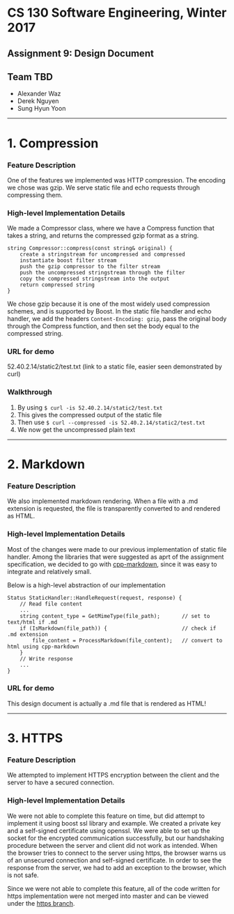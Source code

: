# CS 130 Software Engineering, Winter 2017
## Assignment 9: Design Document
## Team TBD
* Alexander Waz
* Derek Nguyen
* Sung Hyun Yoon

 ----- ----- ----- ----- ----- ----- ----- ----- ----- ----- ----- ----- -----

# 1. Compression
### Feature Description
One of the features we implemented was HTTP compression. The encoding we chose was gzip. We serve static file and echo requests through compressing them.

### High-level Implementation Details
We made a Compressor class, where we have a Compress function that takes a string, and returns the compressed gzip format as a string.

    string Compressor::compress(const string& original) {
        create a stringstream for uncompressed and compressed
        instantiate boost filter stream
        push the gzip compressor to the filter stream
        push the uncompressed stringstream through the filter
        copy the compressed stringstream into the output
        return compressed string
    }

We chose gzip because it is one of the most widely used compression schemes, and is supported by Boost. In the static file handler and echo handler, we add the headers `Content-Encoding: gzip`, pass the original body through the Compress function, and then set the body equal to the compressed string.

### URL for demo
52.40.2.14/static2/test.txt (link to a static file, easier seen demonstrated by curl)

### Walkthrough
1. By using `$ curl -is 52.40.2.14/static2/test.txt`
2. This gives the compressed output of the static file
3. Then use `$ curl --compressed -is 52.40.2.14/static2/test.txt`
4. We now get the uncompressed plain text

 ----- ----- ----- ----- ----- ----- ----- ----- ----- ----- ----- ----- -----

# 2. Markdown
### Feature Description
We also implemented markdown rendering. When a file with a .md extension is requested, the file is transparently converted to and rendered as HTML.

### High-level Implementation Details
Most of the changes were made to our previous implementation of static file handler. Among the libraries that were suggested as aprt of the assignment specification, we decided to go with [cpp-markdown][1], since it was easy to integrate and relatively small. 

Below is a high-level abstraction of our implementation

    Status StaticHandler::HandleRequest(request, response) {
        // Read file content
        ...
        string content_type = GetMimeType(file_path);	    // set to text/html if .md
        if (IsMarkdown(file_path)) {				        // check if .md extension
            file_content = ProcessMarkdown(file_content);   // convert to html using cpp-markdown
        }
        // Write response
        ...
    }

### URL for demo
This design document is actually a .md file that is rendered as HTML!

 ----- ----- ----- ----- ----- ----- ----- ----- ----- ----- ----- ----- -----

# 3. HTTPS
### Feature Description
We attempted to implement HTTPS encryption between the client and the server to have a secured connection.

### High-level Implementation Details
We were not able to complete this feature on time, but did attempt to implement it using boost ssl library and example. We created a private key and a self-signed certificate using openssl. We were able to set up the socket for the encrypted communication successfully, but our handshaking procedure between the server and client did not work as intended. When the browser tries to connect to the server using https, the browser warns us of an unsecured connection and self-signed certificate. In order to see the response from the server, we had to add an exception to the browser, which is not safe.

Since we were not able to complete this feature, all of the code written for https implementation were not merged into master and can be viewed under the [https branch][2].

[1]: https://github.com/sevenjay/cpp-markdown
[2]: https://github.com/UCLA-CS130/TBD/tree/https
